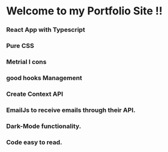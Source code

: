 # Welcome to my Portfolio Site !!

### React App with Typescript

### Pure CSS

### Metrial I cons

### good hooks Management

### Create Context API

### EmailJs to receive emails through their API.

### Dark-Mode functionality.

### Code easy to read.
